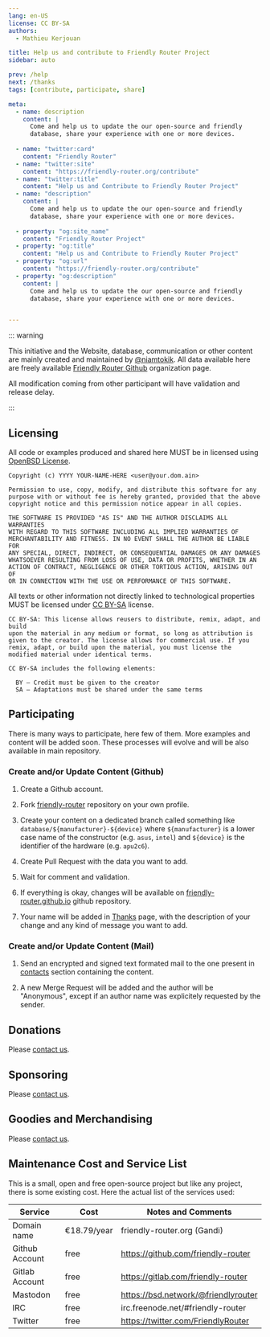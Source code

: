 ```yaml
---
lang: en-US
license: CC BY-SA
authors:
  - Mathieu Kerjouan

title: Help us and contribute to Friendly Router Project
sidebar: auto

prev: /help
next: /thanks
tags: [contribute, participate, share]

meta:
  - name: description
    content: |
      Come and help us to update the our open-source and friendly
      database, share your experience with one or more devices.
      
  - name: "twitter:card"
    content: "Friendly Router"
  - name: "twitter:site"
    content: "https://friendly-router.org/contribute"
  - name: "twitter:title"
    content: "Help us and Contribute to Friendly Router Project"
  - name: "description" 
    content: |
      Come and help us to update the our open-source and friendly
      database, share your experience with one or more devices.
      
  - property: "og:site_name"
    content: "Friendly Router Project"
  - property: "og:title"
    content: "Help us and Contribute to Friendly Router Project"
  - property: "og:url"
    content: "https://friendly-router.org/contribute"
  - property: "og:description"
    content: |
      Come and help us to update the our open-source and friendly
      database, share your experience with one or more devices.


---
```


::: warning

This initiative and the Website, database, communication or other
content are mainly created and maintained by
[@niamtokik](https://gitlab.com/niamtokik). All data available here
are freely available [Friendly Router
Github](https://github.com/friendly-router/) organization page.

All modification coming from other participant will have validation
and release delay.

:::

## Licensing

All code or examples produced and shared here MUST be in licensed
using [OpenBSD
License](https://en.wikipedia.org/wiki/ISC_license#OpenBSD_license).

```
Copyright (c) YYYY YOUR-NAME-HERE <user@your.dom.ain>

Permission to use, copy, modify, and distribute this software for any
purpose with or without fee is hereby granted, provided that the above
copyright notice and this permission notice appear in all copies.

THE SOFTWARE IS PROVIDED "AS IS" AND THE AUTHOR DISCLAIMS ALL WARRANTIES
WITH REGARD TO THIS SOFTWARE INCLUDING ALL IMPLIED WARRANTIES OF
MERCHANTABILITY AND FITNESS. IN NO EVENT SHALL THE AUTHOR BE LIABLE FOR
ANY SPECIAL, DIRECT, INDIRECT, OR CONSEQUENTIAL DAMAGES OR ANY DAMAGES
WHATSOEVER RESULTING FROM LOSS OF USE, DATA OR PROFITS, WHETHER IN AN
ACTION OF CONTRACT, NEGLIGENCE OR OTHER TORTIOUS ACTION, ARISING OUT OF
OR IN CONNECTION WITH THE USE OR PERFORMANCE OF THIS SOFTWARE.
```

All texts or other information not directly linked to technological
properties MUST be licensed under [CC
BY-SA](https://creativecommons.org/licenses/by-sa/4.0/) license.

```
CC BY-SA: This license allows reusers to distribute, remix, adapt, and build
upon the material in any medium or format, so long as attribution is
given to the creator. The license allows for commercial use. If you
remix, adapt, or build upon the material, you must license the
modified material under identical terms. 

CC BY-SA includes the following elements:

  BY – Credit must be given to the creator
  SA – Adaptations must be shared under the same terms
```

## Participating

There is many ways to participate, here few of them. More examples and
content will be added soon. These processes will evolve and will be
also available in main repository.

### Create and/or Update Content (Github)

 1. Create a Github account.

 2. Fork
    [friendly-router](https://github.com/friendly-router/friendly-router)
    repository on your own profile.

 3. Create your content on a dedicated branch called something like
    `database/${manufacturer}-${device}` where `${manufacturer}` is a
    lower case name of the constructor (e.g. `asus`, `intel`) and
    `${device}` is the identifier of the hardware (e.g. `apu2c6`).
 
 4. Create Pull Request with the data you want to add.
 
 5. Wait for comment and validation.
 
 6. If everything is okay, changes will be available on
    [friendly-router.github.io](https://github.com/friendly-router/friendly-router.github.io)
    github repository.
    
 7. Your name will be added in [Thanks](/thanks) page, with the
    description of your change and any kind of message you want to
    add.

### Create and/or Update Content (Mail)

 1. Send an encrypted and signed text formated mail to the one present
    in [contacts](/contact) section containing the content.
    
 2. A new Merge Request will be added and the author will be
    "Anonymous", except if an author name was explicitely requested by
    the sender.

## Donations

Please [contact us](/contact).

## Sponsoring

Please [contact us](/contact).

## Goodies and Merchandising

Please [contact us](/contact).

## Maintenance Cost and Service List

This is a small, open and free open-source project but like any
project, there is some existing cost. Here the actual list of the
services used:

| Service        | Cost        | Notes and Comments                  |
|----------------|-------------|-------------------------------------|
| Domain name    | €18.79/year | friendly-router.org (Gandi)         |
| Github Account | free        | https://github.com/friendly-router  |
| Gitlab Account | free        | https://gitlab.com/friendly-router  |
| Mastodon       | free        | https://bsd.network/@friendlyrouter |
| IRC            | free        | irc.freenode.net/#friendly-router   |
| Twitter        | free        | https://twitter.com/FriendlyRouter  |
